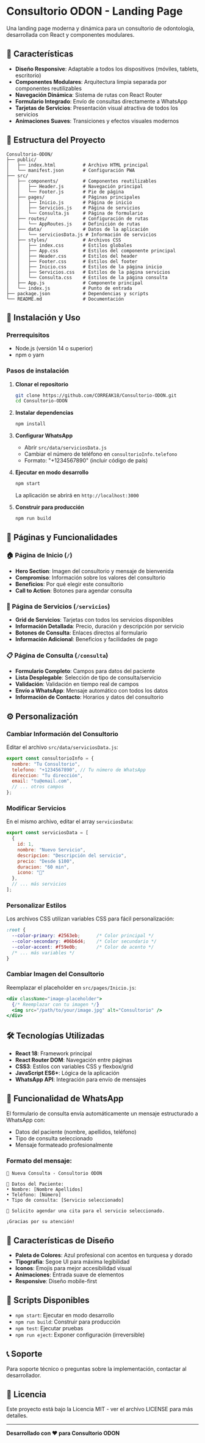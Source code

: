 # Consultorio ODON - Landing Page

Una landing page moderna y dinámica para un consultorio de odontología, desarrollada con React y componentes modulares.

## 🦷 Características

- **Diseño Responsive**: Adaptable a todos los dispositivos (móviles, tablets, escritorio)
- **Componentes Modulares**: Arquitectura limpia separada por componentes reutilizables
- **Navegación Dinámica**: Sistema de rutas con React Router
- **Formulario Integrado**: Envío de consultas directamente a WhatsApp
- **Tarjetas de Servicios**: Presentación visual atractiva de todos los servicios
- **Animaciones Suaves**: Transiciones y efectos visuales modernos

## 📁 Estructura del Proyecto

```
Consultorio-ODON/
├── public/
│   ├── index.html          # Archivo HTML principal
│   └── manifest.json       # Configuración PWA
├── src/
│   ├── components/         # Componentes reutilizables
│   │   ├── Header.js       # Navegación principal
│   │   └── Footer.js       # Pie de página
│   ├── pages/              # Páginas principales
│   │   ├── Inicio.js       # Página de inicio
│   │   ├── Servicios.js    # Página de servicios
│   │   └── Consulta.js     # Página de formulario
│   ├── routes/             # Configuración de rutas
│   │   └── AppRoutes.js    # Definición de rutas
│   ├── data/               # Datos de la aplicación
│   │   └── serviciosData.js # Información de servicios
│   ├── styles/             # Archivos CSS
│   │   ├── index.css       # Estilos globales
│   │   ├── App.css         # Estilos del componente principal
│   │   ├── Header.css      # Estilos del header
│   │   ├── Footer.css      # Estilos del footer
│   │   ├── Inicio.css      # Estilos de la página inicio
│   │   ├── Servicios.css   # Estilos de la página servicios
│   │   └── Consulta.css    # Estilos de la página consulta
│   ├── App.js              # Componente principal
│   └── index.js            # Punto de entrada
├── package.json            # Dependencias y scripts
└── README.md               # Documentación
```

## 🚀 Instalación y Uso

### Prerrequisitos
- Node.js (versión 14 o superior)
- npm o yarn

### Pasos de instalación

1. **Clonar el repositorio**
   ```bash
   git clone https://github.com/CORREAK18/Consultorio-ODON.git
   cd Consultorio-ODON
   ```

2. **Instalar dependencias**
   ```bash
   npm install
   ```

3. **Configurar WhatsApp**
   - Abrir `src/data/serviciosData.js`
   - Cambiar el número de teléfono en `consultorioInfo.telefono`
   - Formato: "+1234567890" (incluir código de país)

4. **Ejecutar en modo desarrollo**
   ```bash
   npm start
   ```
   La aplicación se abrirá en `http://localhost:3000`

5. **Construir para producción**
   ```bash
   npm run build
   ```

## 📱 Páginas y Funcionalidades

### 🏠 Página de Inicio (`/`)
- **Hero Section**: Imagen del consultorio y mensaje de bienvenida
- **Compromiso**: Información sobre los valores del consultorio  
- **Beneficios**: Por qué elegir este consultorio
- **Call to Action**: Botones para agendar consulta

### 🦷 Página de Servicios (`/servicios`)
- **Grid de Servicios**: Tarjetas con todos los servicios disponibles
- **Información Detallada**: Precio, duración y descripción por servicio
- **Botones de Consulta**: Enlaces directos al formulario
- **Información Adicional**: Beneficios y facilidades de pago

### 📋 Página de Consulta (`/consulta`)
- **Formulario Completo**: Campos para datos del paciente
- **Lista Desplegable**: Selección de tipo de consulta/servicio
- **Validación**: Validación en tiempo real de campos
- **Envío a WhatsApp**: Mensaje automático con todos los datos
- **Información de Contacto**: Horarios y datos del consultorio

## ⚙️ Personalización

### Cambiar Información del Consultorio
Editar el archivo `src/data/serviciosData.js`:

```javascript
export const consultorioInfo = {
  nombre: "Tu Consultorio",
  telefono: "+1234567890", // Tu número de WhatsApp
  direccion: "Tu dirección",
  email: "tu@email.com",
  // ... otros campos
};
```

### Modificar Servicios
En el mismo archivo, editar el array `serviciosData`:

```javascript
export const serviciosData = [
  {
    id: 1,
    nombre: "Nuevo Servicio",
    descripcion: "Descripción del servicio",
    precio: "Desde $100",
    duracion: "60 min",
    icono: "🦷"
  },
  // ... más servicios
];
```

### Personalizar Estilos
Los archivos CSS utilizan variables CSS para fácil personalización:

```css
:root {
  --color-primary: #2563eb;      /* Color principal */
  --color-secondary: #06b6d4;    /* Color secundario */
  --color-accent: #f59e0b;       /* Color de acento */
  /* ... más variables */
}
```

### Cambiar Imagen del Consultorio
Reemplazar el placeholder en `src/pages/Inicio.js`:

```jsx
<div className="image-placeholder">
  {/* Reemplazar con tu imagen */}
  <img src="/path/to/your/image.jpg" alt="Consultorio" />
</div>
```

## 🛠️ Tecnologías Utilizadas

- **React 18**: Framework principal
- **React Router DOM**: Navegación entre páginas
- **CSS3**: Estilos con variables CSS y flexbox/grid
- **JavaScript ES6+**: Lógica de la aplicación
- **WhatsApp API**: Integración para envío de mensajes

## 📱 Funcionalidad de WhatsApp

El formulario de consulta envía automáticamente un mensaje estructurado a WhatsApp con:
- Datos del paciente (nombre, apellidos, teléfono)
- Tipo de consulta seleccionado
- Mensaje formateado profesionalmente

### Formato del mensaje:
```
🦷 Nueva Consulta - Consultorio ODON

👤 Datos del Paciente:
• Nombre: [Nombre Apellidos]
• Teléfono: [Número]
• Tipo de consulta: [Servicio seleccionado]

📅 Solicito agendar una cita para el servicio seleccionado.

¡Gracias por su atención!
```

## 🎨 Características de Diseño

- **Paleta de Colores**: Azul profesional con acentos en turquesa y dorado
- **Tipografía**: Segoe UI para máxima legibilidad
- **Iconos**: Emojis para mejor accesibilidad visual
- **Animaciones**: Entrada suave de elementos
- **Responsive**: Diseño mobile-first

## 🔧 Scripts Disponibles

- `npm start`: Ejecutar en modo desarrollo
- `npm run build`: Construir para producción
- `npm test`: Ejecutar pruebas
- `npm run eject`: Exponer configuración (irreversible)

## 📞 Soporte

Para soporte técnico o preguntas sobre la implementación, contactar al desarrollador.

## 📄 Licencia

Este proyecto está bajo la Licencia MIT - ver el archivo LICENSE para más detalles.

---

**Desarrollado con ❤️ para Consultorio ODON**
